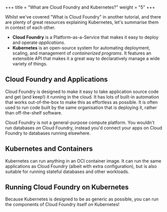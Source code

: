 +++
title = "What are Cloud Foundry and Kubernetes?"
weight = "5"
+++

Whilst we've covered "What is Cloud Foundry" in another tutorial, and there are plenty of great resources explaining Kubernetes, let's summarise them in context of each other.

* **Cloud Foundry** is a Platform-as-a-Service that makes it easy to deploy and operate _applications_.
* **Kubernetes** is an open-source system for automating deployment, scaling, and management of _containerized programs_. It features an extensible API that makes it a great way to declaratively manage a wide variety of things.

## Cloud Foundry and Applications

Cloud Foundry is designed to make it easy to take application source code and get (and keep!) it running in the cloud. It has lots of built-in automation that works out-of-the-box to make this as effortless as possible. It is often used to run code built by the same organisation that is deploying it, rather than off-the-shelf software.

Cloud Foundry is not a general-purpose compute platform. You wouldn't run databases _on_ Cloud Foundry, instead you'd connect your apps on Cloud Foundry to databases running elsewhere.

## Kubernetes and Containers

Kubernetes can run anything in an OCI container image. It can run the same applications as Cloud Foundry (albeit with extra configuration), but is also suitable for running stateful databases and other workloads.

## Running Cloud Foundry on Kubernetes

Because Kubernetes is designed to be as generic as possible, you can run the components of Cloud Foundry itself _on_ Kubernetes!

